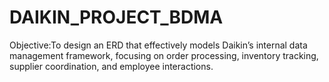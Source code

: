 # DAIKIN_PROJECT_BDMA

Objective:To design an ERD that effectively models Daikin’s internal data management framework, focusing on order processing, inventory tracking, supplier coordination, and employee interactions.
